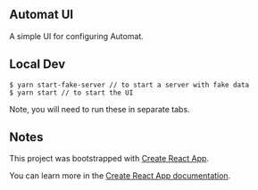 ## Automat UI

A simple UI for configuring Automat.

## Local Dev

    $ yarn start-fake-server // to start a server with fake data
    $ yarn start // to start the UI

Note, you will need to run these in separate tabs.

## Notes

This project was bootstrapped with [Create React App](https://github.com/facebook/create-react-app).

You can learn more in the [Create React App documentation](https://facebook.github.io/create-react-app/docs/getting-started).
